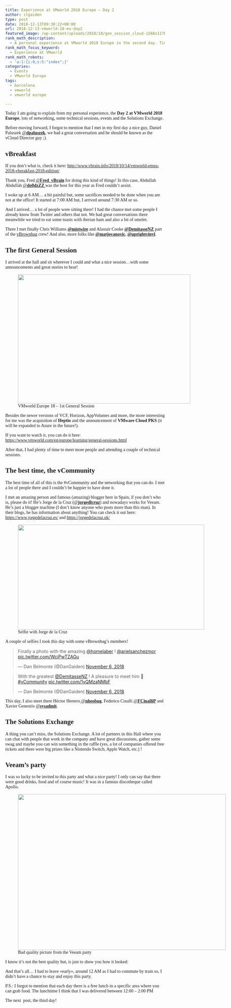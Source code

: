 ```yaml
---
title: Experience at VMworld 2018 Europe – Day 2
author: itgaiden
type: post
date: 2018-12-13T09:30:22+00:00
url: 2018-12-13-vmworld-18-eu-day2
featured_image: /wp-content/uploads/2018/10/gen_session_cloud-1568x1176.jpeg
rank_math_description:
  - A personal experience at VMworld 2018 Europe in the second day. Time for networking, the first general session and to enjoy all the great things in this event.
rank_math_focus_keyword:
  - Experience at VMworld
rank_math_robots:
  - 'a:1:{i:0;s:5:"index";}'
categories:
  - Events
  - VMworld Europe
tags:
  - barcelona
  - vmworld
  - vmworld europe

---
```

<span style="font-family: Didact Gothic; font-size: 14px;">Today I am going to explain from my personal experience, the <strong>Day 2 at VMworld 2018 Europe</strong>, lots of networking, some technical sessions, events and the Solutions Exchange.<br /> </span>

<span style="font-family: Didact Gothic; font-size: 14px;">Before moving forward, I forgot to mention that I met in my first day a nice guy, Daniel Paluszek <a class="ProfileHeaderCard-screennameLink u-linkComplex js-nav" href="https://twitter.com/dpaluszek"><span class="username u-dir" dir="ltr">@<b class="u-linkComplex-target">dpaluszek</b></span></a>, we had a great conversation and he should be known as the vCloud Director guy ;).</span>

## <span style="font-family: Didact Gothic;">vBreakfast</span>

<span style="font-family: Didact Gothic; font-size: 14px;">If you don&#8217;t what is, check it here: <a href="http://www.vbrain.info/2018/10/14/vmworld-emea-2018-vbreakfast-2018-edition/">http://www.vbrain.info/2018/10/14/vmworld-emea-2018-vbreakfast-2018-edition/</a></span>

<span style="font-family: Didact Gothic; font-size: 14px;">Thank you, Fred <a class="account-group js-account-group js-action-profile js-user-profile-link js-nav" href="https://twitter.com/Fred_vBrain" data-user-id="402187177"><span class="username u-dir u-textTruncate" dir="ltr" data-aria-label-part="">@<b>Fred_vBrain</b></span></a> for doing this kind of things! In this case, Abdullah Abdullah <a class="ProfileHeaderCard-screennameLink u-linkComplex js-nav" href="https://twitter.com/do0dzZZ"><span class="username u-dir" dir="ltr">@<b class="u-linkComplex-target">do0dzZZ </b></span></a>was the host for this year as Fred couldn&#8217;t assist.</span>

<span style="font-family: Didact Gothic; font-size: 14px;">I woke up at 6 AM&#8230; a bit painful but, some sacrifices needed to be done when you are not at the office! It started at 7:00 AM but, I arrived around 7:30 AM or so.<br /> </span>

<span style="font-family: Didact Gothic; font-size: 14px;">And I arrived&#8230; a lot of people were sitting there! I had the chance met some people I already know from Twitter and others that not. We had great conversations there meanwhile we tried to eat some toasts with iberian ham and also a bit of omelet.</span>

<span style="font-family: Didact Gothic;"><span style="font-size: 14px;">There I met finally Chris Williams <a class="ProfileHeaderCard-screennameLink u-linkComplex js-nav" href="https://twitter.com/mistwire"><span class="username u-dir" dir="ltr"><strong>@mistwire</strong></span></a> and Alastair Cooke <a class="ProfileHeaderCard-screennameLink u-linkComplex js-nav" href="https://twitter.com/DemitasseNZ"><span class="username u-dir" dir="ltr"><strong>@DemitasseNZ</strong></span></a> part of the <a href="https://vbrownbag.com/">vBrownbag</a> crew! And</span><span style="font-size: 14px;"> also, more folks like <strong><a class="ProfileHeaderCard-screennameLink u-linkComplex js-nav" href="https://twitter.com/matjovanovic"><span class="username u-dir" dir="ltr">@matjovanovic</span></a></strong>, <a class="ProfileHeaderCard-screennameLink u-linkComplex js-nav" href="https://twitter.com/uprightvinyl"><strong><span class="username u-dir" dir="ltr">@uprightvinyl</span></strong></a>.</span></span>

## <span style="font-family: Didact Gothic;">The first General Session</span>

<span style="font-family: Didact Gothic; font-size: 14px;">I arrived at the hall and sit wherever I could and what a nice session&#8230;with some announcements and great stories to hear!</span>

<figure id="attachment_453" aria-describedby="caption-attachment-453" style="width: 544px" class="wp-caption alignnone"><img loading="lazy" class="wp-image-453" title="vmworld-gensession" src="/wp-content/uploads/2018/10/gen_session_cloud-1024x768.jpeg" alt="" width="544" height="408" srcset="/wp-content/uploads/2018/10/gen_session_cloud-1024x768.jpeg 1024w, /wp-content/uploads/2018/10/gen_session_cloud-300x225.jpeg 300w, /wp-content/uploads/2018/10/gen_session_cloud-768x576.jpeg 768w, /wp-content/uploads/2018/10/gen_session_cloud-1536x1152.jpeg 1536w, /wp-content/uploads/2018/10/gen_session_cloud-1568x1176.jpeg 1568w, /wp-content/uploads/2018/10/gen_session_cloud.jpeg 1600w" sizes="(max-width: 544px) 100vw, 544px" /><figcaption id="caption-attachment-453" class="wp-caption-text"></span> <span style="font-family: Didact Gothic;">VMworld Europe 18 &#8211; 1st General Session</span></figcaption></figure>

<span style="font-size: 14px; font-family: Didact Gothic;">Besides the newer versions of VCF, Horizon, AppVolumes and more, the more interesting for me was the acquisition of <strong>Heptio</strong> and the announcement of <strong>VMware Cloud PKS</strong> (it will be expanded to Azure in the future!).</span>

<span style="font-family: Didact Gothic; font-size: 14px;">If you want to watch it, you can do it here: <a href="https://www.vmworld.com/en/europe/learning/general-sessions.html">https://www.vmworld.com/en/europe/learning/general-sessions.html</a></span>

<span style="font-family: Didact Gothic; font-size: 14px;">After that, I had plenty of time to meet more people and attending a couple of technical sessions.</span>

## <span style="font-family: Didact Gothic;">The best time, the vCommunity</span>

<span style="font-size: 14px; font-family: Didact Gothic;">The best time of all of this is the #vCommunity and the networking that you can do. I met a lot of people there and I couldn&#8217;t be happier to have done it.</span>

<span style="font-family: Didact Gothic;"><span style="font-size: 14px;">I met an amazing person and famous (amazing) blogger here in Spain, if you don&#8217;t who is, please do it!</span><span style="font-size: 14px;"> He&#8217;s Jorge de la Cruz (<a class="ProfileHeaderCard-screennameLink u-linkComplex js-nav" href="https://twitter.com/jorgedlcruz"><span class="username u-dir" dir="ltr">@<b class="u-linkComplex-target">jorgedlcruz</b></span></a>) and nowadays works for Veeam. He&#8217;s just a blogger machine (I don&#8217;t know anyone who posts more than this man). In their blogs, he has information</span><span style="font-size: 14px;"> about anything! You can check it out here: <a href="https://www.jorgedelacruz.es/">https://www.jorgedelacruz.es/</a> and <a href="https://jorgedelacruz.uk/">https://jorgedelacruz.uk/</a></span></span>

<figure id="attachment_440" aria-describedby="caption-attachment-440" style="width: 588px" class="wp-caption alignnone"><img loading="lazy" class="wp-image-440" title="vmworld-photo1" src="/wp-content/uploads/2018/11/jorge_dan-1024x576.jpeg" alt="" width="588" height="331" srcset="/wp-content/uploads/2018/11/jorge_dan-1024x576.jpeg 1024w, /wp-content/uploads/2018/11/jorge_dan-300x169.jpeg 300w, /wp-content/uploads/2018/11/jorge_dan-768x432.jpeg 768w, /wp-content/uploads/2018/11/jorge_dan-1536x864.jpeg 1536w, /wp-content/uploads/2018/11/jorge_dan-2048x1152.jpeg 2048w, /wp-content/uploads/2018/11/jorge_dan-1568x882.jpeg 1568w" sizes="(max-width: 588px) 100vw, 588px" /><figcaption id="caption-attachment-440" class="wp-caption-text"></span> <span style="font-family: Didact Gothic;">Selfie with Jorge de la Cruz</span></figcaption></figure>

<span style="font-size: 14px; font-family: Didact Gothic;">A couple of selfies I took this day with some vBrownbag&#8217;s members!</span>

<blockquote class="twitter-tweet" data-width="550" data-dnt="true">
  <p lang="en" dir="ltr">
    Finally a photo with the amazing <a href="https://twitter.com/homelaber?ref_src=twsrc%5Etfw">@homelaber</a> ! <a href="https://twitter.com/arielsanchezmor?ref_src=twsrc%5Etfw">@arielsanchezmor</a> <a href="https://t.co/WciPwTZAGu">pic.twitter.com/WciPwTZAGu</a>
  </p>
  
  <p>
    &mdash; Dan Belmonte (@DanGaiden) <a href="https://twitter.com/DanGaiden/status/1059812178897846272?ref_src=twsrc%5Etfw">November 6, 2018</a>
  </p>
</blockquote>



<blockquote class="twitter-tweet" data-width="550" data-dnt="true">
  <p lang="en" dir="ltr">
    With the greatest <a href="https://twitter.com/DemitasseNZ?ref_src=twsrc%5Etfw">@DemitasseNZ</a> ! A pleasure to meet him 🙂 <a href="https://twitter.com/hashtag/vCommunity?src=hash&ref_src=twsrc%5Etfw">#vCommunity</a> <a href="https://t.co/1vQMzaNMbF">pic.twitter.com/1vQMzaNMbF</a>
  </p>
  
  <p>
    &mdash; Dan Belmonte (@DanGaiden) <a href="https://twitter.com/DanGaiden/status/1059784729661202432?ref_src=twsrc%5Etfw">November 6, 2018</a>
  </p>
</blockquote>



<span style="font-family: Didact Gothic;"><span style="font-size: 14px;">This day, I also meet there Héctor Herrero<a class="ProfileHeaderCard-screennameLink u-linkComplex js-nav" href="https://twitter.com/nheobug"> <span class="username u-dir" dir="ltr">@<b class="u-linkComplex-target">nheobug</b></span></a>, Federico Cinalli </span><span style="font-size: 14px;"><a class="ProfileHeaderCard-screennameLink u-linkComplex js-nav" href="https://twitter.com/FCinalliP"><span class="username u-dir" dir="ltr">@<b class="u-linkComplex-target">FCinalliP</b></span></a> </span><span style="font-size: 14px;">and Xavier Genestós <a class="ProfileHeaderCard-screennameLink u-linkComplex js-nav" href="https://twitter.com/sysadmit"><span class="username u-dir" dir="ltr">@<b class="u-linkComplex-target">sysadmit</b></span></a>.<br /> </span></span>

## <span style="font-family: Didact Gothic;">The Solutions Exchange</span>

<span style="font-size: 14px; font-family: Didact Gothic;">A thing you can&#8217;t miss, the Solutions Exchange. A lot of partners in this Hall where you can chat with people that work in the company and have great discussions, gather some swag and maybe you can win something in the raffle (yes, a lot of companies offered free tickets and there were big prizes like a Nintendo Switch, Apple Watch, etc.) !</span>

## <span style="font-family: Didact Gothic;">Veeam&#8217;s party</span>

<span style="font-family: Didact Gothic;"><span style="font-size: 14px;">I was so lucky to be invited to this party and what a nice party! </span><span style="font-size: 14px;">I only can say that there were good drinks, food and of course music! It was in a famous discotheque called Apollo.</span></span>

<figure id="attachment_448" aria-describedby="caption-attachment-448" style="width: 656px" class="wp-caption alignnone"><img loading="lazy" class="wp-image-448 size-large" title="veeam-party" src="/wp-content/uploads/2018/10/vmparty-1024x768.jpeg" alt="" width="656" height="492" srcset="/wp-content/uploads/2018/10/vmparty-1024x768.jpeg 1024w, /wp-content/uploads/2018/10/vmparty-300x225.jpeg 300w, /wp-content/uploads/2018/10/vmparty-768x576.jpeg 768w, /wp-content/uploads/2018/10/vmparty-1536x1152.jpeg 1536w, /wp-content/uploads/2018/10/vmparty-1568x1176.jpeg 1568w, /wp-content/uploads/2018/10/vmparty.jpeg 1600w" sizes="(max-width: 656px) 100vw, 656px" /><figcaption id="caption-attachment-448" class="wp-caption-text"></span> <span style="font-family: Didact Gothic;">Bad quality picture from the Veeam party</span></figcaption></figure>

<span style="font-family: Didact Gothic;"><span style="font-size: 14px;">I know i</span><span style="font-size: 14px;">t&#8217;s not the best quality but, is just to show you how it looked:</span></span>

<span style="font-size: 14px; font-family: Didact Gothic;">And that&#8217;s all&#8230; I had to leave «early», around 12 AM as I had to commute by train so, I didn&#8217;t have a chance to stay and enjoy this party.<br /> </span>

<span style="font-size: 14px; font-family: Didact Gothic;">P.S.: I forgot to mention that each day there is a free lunch in a specific area where you can grab food. The lunchtime I think that I was delivered between 12:00 &#8211; 2:00 PM</span>

<span style="font-size: 14px; font-family: Didact Gothic;">The next  post, the third day!</span>